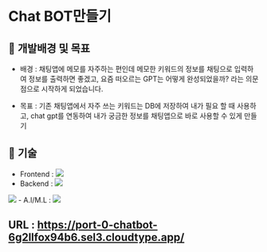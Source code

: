 # Chat BOT만들기

 ## 🤔 개발배경 및 목표

- 배경 : 채팅앱에 메모를 자주하는 편인데 메모한 키워드의 정보를 채팅으로 입력하여 정보를 출력하면 좋겠고, 요즘 떠오르는 GPT는 어떻게 완성되었을까? 라는 의문점으로 시작하게 되었습니다.

- 목표 : 기존 채팅앱에서 자주 쓰는 키워드는 DB에 저장하여 내가 필요 할 때 사용하고, chat gpt를 연동하여 내가 궁금한 정보를 채팅앱으로 바로 사용할 수 있게 만들기

## 🔨 기술
- Frontend :  <img src="https://img.shields.io/badge/Vue3.js-4FC08D?style=flat&logo=Vue.js&logoColor=white" />
- Backend : <img src="https://img.shields.io/badge/Node.js-339933?style=flat&logo=node.js&logoColor=white" />
<img src="https://img.shields.io/badge/MongoDB-47A248?style=flat&logo=Mongodb&logoColor=white" />
- A.I/M.L :  <img src="https://img.shields.io/badge/OpenAI-412991?style=flat&logo=OpenAI&logoColor=white" />

 ## URL : https://port-0-chatbot-6g2llfox94b6.sel3.cloudtype.app/
